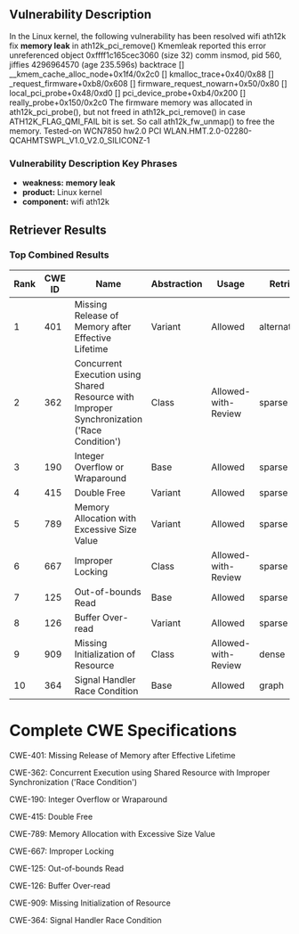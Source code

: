 ## Vulnerability Description
In the Linux kernel, the following vulnerability has been resolved wifi ath12k fix **memory leak** in ath12k_pci_remove() Kmemleak reported this error unreferenced object 0xffff1c165cec3060 (size 32) comm insmod, pid 560, jiffies 4296964570 (age 235.596s) backtrace [] __kmem_cache_alloc_node+0x1f4/0x2c0 [] kmalloc_trace+0x40/0x88 [] _request_firmware+0xb8/0x608 [] firmware_request_nowarn+0x50/0x80 [] local_pci_probe+0x48/0xd0 [] pci_device_probe+0xb4/0x200 [] really_probe+0x150/0x2c0 The firmware memory was allocated in ath12k_pci_probe(), but not freed in ath12k_pci_remove() in case ATH12K_FLAG_QMI_FAIL bit is set. So call ath12k_fw_unmap() to free the memory. Tested-on WCN7850 hw2.0 PCI WLAN.HMT.2.0-02280-QCAHMTSWPL_V1.0_V2.0_SILICONZ-1

### Vulnerability Description Key Phrases
- **weakness:** **memory leak**
- **product:** Linux kernel
- **component:** wifi ath12k

## Retriever Results

### Top Combined Results

| Rank | CWE ID | Name | Abstraction | Usage  | Retrievers | Individual Scores |
|------|--------|------|-------------|-------|------------|-------------------|
| 1 | 401 | Missing Release of Memory after Effective Lifetime | Variant | Allowed | alternate_terms | 1.000 |
| 2 | 362 | Concurrent Execution using Shared Resource with Improper Synchronization ('Race Condition') | Class | Allowed-with-Review | sparse | 0.278 |
| 3 | 190 | Integer Overflow or Wraparound | Base | Allowed | sparse | 0.266 |
| 4 | 415 | Double Free | Variant | Allowed | sparse | 0.266 |
| 5 | 789 | Memory Allocation with Excessive Size Value | Variant | Allowed | sparse | 0.258 |
| 6 | 667 | Improper Locking | Class | Allowed-with-Review | sparse | 0.254 |
| 7 | 125 | Out-of-bounds Read | Base | Allowed | sparse | 0.251 |
| 8 | 126 | Buffer Over-read | Variant | Allowed | sparse | 0.250 |
| 9 | 909 | Missing Initialization of Resource | Class | Allowed-with-Review | dense | 0.541 |
| 10 | 364 | Signal Handler Race Condition | Base | Allowed | graph | 0.003 |



# Complete CWE Specifications

CWE-401: Missing Release of Memory after Effective Lifetime

CWE-362: Concurrent Execution using Shared Resource with Improper Synchronization ('Race Condition')

CWE-190: Integer Overflow or Wraparound

CWE-415: Double Free

CWE-789: Memory Allocation with Excessive Size Value

CWE-667: Improper Locking

CWE-125: Out-of-bounds Read

CWE-126: Buffer Over-read

CWE-909: Missing Initialization of Resource

CWE-364: Signal Handler Race Condition